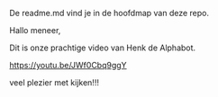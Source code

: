 De readme.md vind je in de hoofdmap van deze repo.

Hallo meneer,

Dit is onze prachtige video van Henk de Alphabot.

https://youtu.be/JWf0Cbq9ggY

veel plezier met kijken!!!
